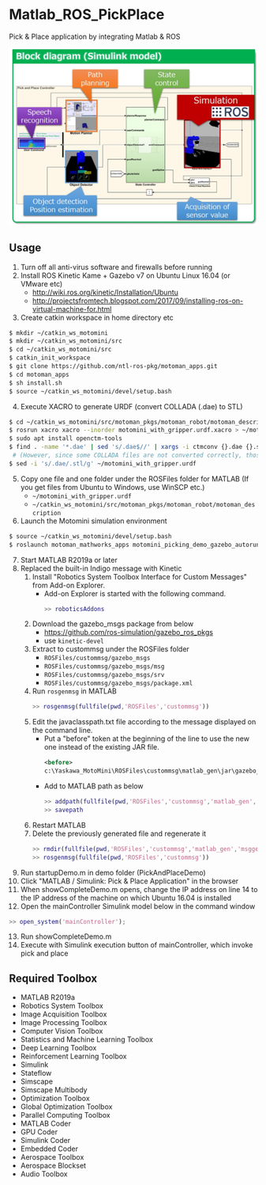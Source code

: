 # Matlab_ROS_PickPlace
Pick &amp; Place application by integrating Matlab &amp; ROS

![Overview](./.img/overview.jpg "Overview")

## Usage
1. Turn off all anti-virus software and firewalls before running
2. Install ROS Kinetic Kame + Gazebo v7 on Ubuntu Linux 16.04 (or VMware etc)
   - http://wiki.ros.org/kinetic/Installation/Ubuntu
   - http://projectsfromtech.blogspot.com/2017/09/installing-ros-on-virtual-machine-for.html
3. Create catkin workspace in home directory etc
```sh
$ mkdir ~/catkin_ws_motomini
$ mkdir ~/catkin_ws_motomini/src
$ cd ~/catkin_ws_motomini/src
$ catkin_init_workspace
$ git clone https://github.com/ntl-ros-pkg/motoman_apps.git
$ cd motoman_apps
$ sh install.sh
$ source ~/catkin_ws_motomini/devel/setup.bash
```
4. Execute XACRO to generate URDF (convert COLLADA (.dae) to STL)
```sh
$ cd ~/catkin_ws_motomini/src/motoman_pkgs/motoman_robot/motoman_description
$ rosrun xacro xacro --inorder motomini_with_gripper.urdf.xacro > ~/motomini_with_gripper.urdf
$ sudo apt install openctm-tools
$ find . -name '*.dae' | sed 's/.dae$//' | xargs -i ctmconv {}.dae {}.stl    
 # (However, since some COLLADA files are not converted correctly, those with a capacity of 0 are converted manually to STL using Blender etc.) 
$ sed -i 's/.dae/.stl/g' ~/motomini_with_gripper.urdf 
```
5. Copy one file and one folder under the ROSFiles folder for MATLAB (If you get files from Ubuntu to Windows, use WinSCP etc.)
   - `~/motomini_with_gripper.urdf`
   - `~/catkin_ws_motomini/src/motoman_pkgs/motoman_robot/motoman_description`
6. Launch the Motomini simulation environment
```sh
$ source ~/catkin_ws_motomini/devel/setup.bash
$ roslaunch motoman_mathworks_apps motomini_picking_demo_gazebo_autorun.launch
```
7. Start MATLAB R2019a or later
8. Replaced the built-in Indigo message with Kinetic
   1. Install "Robotics System Toolbox Interface for Custom Messages" from Add-on Explorer.
      - Add-on Explorer is started with the following command.
         ```MATLAB
         >> roboticsAddons
         ```
   1. Download the gazebo_msgs package from below
      - https://github.com/ros-simulation/gazebo_ros_pkgs
      - use `kinetic-devel`
   2. Extract to custommsg under the ROSFiles folder
      - `ROSFiles/custommsg/gazebo_msgs`
      - `ROSFiles/custommsg/gazebo_msgs/msg`
      - `ROSFiles/custommsg/gazebo_msgs/srv`
      - `ROSFiles/custommsg/gazebo_msgs/package.xml`
   3. Run `rosgenmsg` in MATLAB
      ```MATLAB
      >> rosgenmsg(fullfile(pwd,'ROSFiles','custommsg'))
      ```
   4. Edit the javaclasspath.txt file according to the message displayed on the command line. 
      - Put a "before" token at the beginning of the line to use the new one instead of the existing JAR file.
         ```xml
         <before>
         c:\Yaskawa_MotoMini\ROSFiles\custommsg\matlab_gen\jar\gazebo_msgs-2.5.8.jar
         ```
      - Add to MATLAB path as below
         ```MATLAB
         >> addpath(fullfile(pwd,'ROSFiles','custommsg','matlab_gen','msggen'))
         >> savepath
         ```
   5. Restart MATLAB
   6. Delete the previously generated file and regenerate it
      ```MATLAB
      >> rmdir(fullfile(pwd,'ROSFiles','custommsg','matlab_gen','msggen','+robotics','+ros','+custom','+msggen','+gazebo_msgs'), 's')
      >> rosgenmsg(fullfile(pwd,'ROSFiles','custommsg'))
      ```
9. Run startupDemo.m in demo folder (PickAndPlaceDemo)
10. Click "MATLAB / Simulink: Pick & Place Application" in the browser
11. When showCompleteDemo.m opens, change the IP address on line 14 to the IP address of the machine on which Ubuntu 16.04 is installed
12. Open the mainController Simulink model below in the command window
   ```MATLAB
   >> open_system('mainController');
   ```
13. Run showCompleteDemo.m
14. Execute with Simulink execution button of mainController, which invoke pick and place

## Required Toolbox
- MATLAB R2019a
- Robotics System Toolbox
- Image Acquisition Toolbox
- Image Processing Toolbox
- Computer Vision Toolbox
- Statistics and Machine Learning Toolbox
- Deep Learning Toolbox
- Reinforcement Learning Toolbox
- Simulink
- Stateflow
- Simscape
- Simscape Multibody
- Optimization Toolbox
- Global Optimization Toolbox
- Parallel Computing Toolbox
- MATLAB Coder
- GPU Coder
- Simulink Coder
- Embedded Coder
- Aerospace Toolbox
- Aerospace Blockset
- Audio Toolbox
